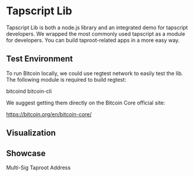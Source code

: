 # Tapscript Lib

Tapscript Lib is both a node.js library and an integrated demo for tapscript developers. We wrapped the most commonly used tapscript as a module for developers. You can build taproot-related apps in a more easy way.

## Test Environment

To run Bitcoin locally, we could use regtest network to easily test the lib. The following module is required to build regtest:

bitcoind
bitcoin-cli

We suggest getting them directly on the Bitcoin Core official site:

https://bitcoin.org/en/bitcoin-core/



## Visualization

## Showcase

Multi-Sig Taproot Address

